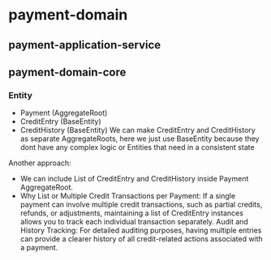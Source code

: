 # payment-domain

## payment-application-service

## payment-domain-core

### Entity

- Payment (AggregateRoot)
- CreditEntry (BaseEntity)
- CreditHistory (BaseEntity)
We can make CreditEntry and CreditHistory as separate AggregateRoots, here we just use BaseEntity because they dont have any complex logic or Entities that need in a consistent state

Another approach:
- We can include List of CreditEntry and CreditHistory inside Payment AggregateRoot. 
- Why List or Multiple Credit Transactions per Payment: If a single payment can involve multiple credit transactions, such as partial credits, refunds, or adjustments, maintaining a list of CreditEntry instances allows you to track each individual transaction separately.
Audit and History Tracking: For detailed auditing purposes, having multiple entries can provide a clearer history of all credit-related actions associated with a payment.

 